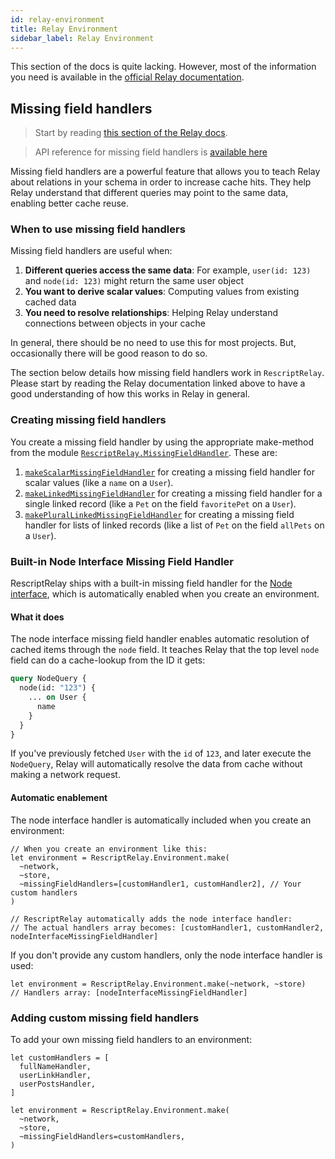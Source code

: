 ```yaml
---
id: relay-environment
title: Relay Environment
sidebar_label: Relay Environment
---
```


This section of the docs is quite lacking. However, most of the information you need is available in the [official Relay documentation](https://relay.dev/docs/guided-tour/rendering/environment).

## Missing field handlers

> Start by reading [this section of the Relay docs](https://relay.dev/docs/guided-tour/reusing-cached-data/filling-in-missing-data/).

> API reference for missing field handlers is [available here](api-reference#missingfieldhandler)

Missing field handlers are a powerful feature that allows you to teach Relay about relations in your schema in order to increase cache hits. They help Relay understand that different queries may point to the same data, enabling better cache reuse.

### When to use missing field handlers

Missing field handlers are useful when:

1. **Different queries access the same data**: For example, `user(id: 123)` and `node(id: 123)` might return the same user object
2. **You want to derive scalar values**: Computing values from existing cached data
3. **You need to resolve relationships**: Helping Relay understand connections between objects in your cache

In general, there should be no need to use this for most projects. But, occasionally there will be good reason to do so.

The section below details how missing field handlers work in `RescriptRelay`. Please start by reading the Relay documentation linked above to have a good understanding of how this works in Relay in general.

### Creating missing field handlers

You create a missing field handler by using the appropriate make-method from the module [`RescriptRelay.MissingFieldHandler`](api-reference#missingfieldhandler). These are:

1. [`makeScalarMissingFieldHandler`](api-reference#missingfieldhandlermakescalarmissingfieldhandler) for creating a missing field handler for scalar values (like a `name` on a `User`).
2. [`makeLinkedMissingFieldHandler`](api-reference#missingfieldhandlermakelinkedmissingfieldhandler) for creating a missing field handler for a single linked record (like a `Pet` on the field `favoritePet` on a `User`).
3. [`makePluralLinkedMissingFieldHandler`](api-reference#missingfieldhandlermakeplurallinkedmissingfieldhandler) for creating a missing field handler for lists of linked records (like a list of `Pet` on the field `allPets` on a `User`).

### Built-in Node Interface Missing Field Handler

RescriptRelay ships with a built-in missing field handler for the [Node interface](https://graphql.org/learn/global-object-identification/), which is automatically enabled when you create an environment.

#### What it does

The node interface missing field handler enables automatic resolution of cached items through the `node` field. It teaches Relay that the top level `node` field can do a cache-lookup from the ID it gets:

```graphql
query NodeQuery {
  node(id: "123") {
    ... on User {
      name
    }
  }
}
```

If you've previously fetched `User` with the `id` of `123`, and later execute the `NodeQuery`, Relay will automatically resolve the data from cache without making a network request.

#### Automatic enablement

The node interface handler is automatically included when you create an environment:

```rescript
// When you create an environment like this:
let environment = RescriptRelay.Environment.make(
  ~network,
  ~store,
  ~missingFieldHandlers=[customHandler1, customHandler2], // Your custom handlers
)

// RescriptRelay automatically adds the node interface handler:
// The actual handlers array becomes: [customHandler1, customHandler2, nodeInterfaceMissingFieldHandler]
```

If you don't provide any custom handlers, only the node interface handler is used:

```rescript
let environment = RescriptRelay.Environment.make(~network, ~store)
// Handlers array: [nodeInterfaceMissingFieldHandler]
```

### Adding custom missing field handlers

To add your own missing field handlers to an environment:

```rescript
let customHandlers = [
  fullNameHandler,
  userLinkHandler,
  userPostsHandler,
]

let environment = RescriptRelay.Environment.make(
  ~network,
  ~store,
  ~missingFieldHandlers=customHandlers,
)
```
